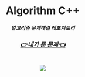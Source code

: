 <div align=center>
<h1> Algorithm C++
<h5> 알고리즘 문제해결 레포지토리

<a href="https://culrry.notion.site/PS_Archive-93662b3bdec54b45b31f5482e514ea99">
    <h3>👉내가 푼 문제👈

<br>
<br>
<br>

<a href="https://solved.ac/profile/rkaghwns/solved">
    <img src="http://mazassumnida.wtf/api/v2/generate_badge?boj=rkaghwns">

<div>